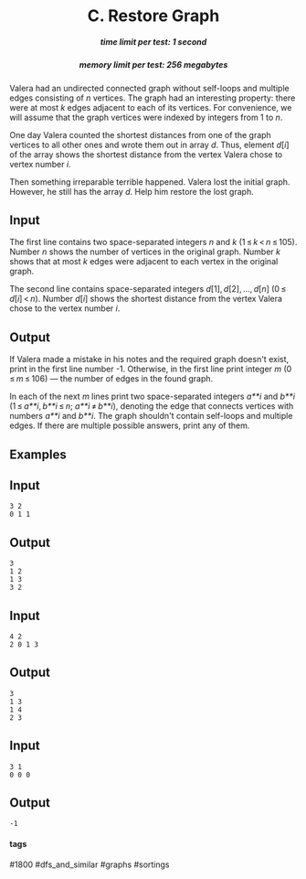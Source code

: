 <h1 style='text-align: center;'> C. Restore Graph</h1>

<h5 style='text-align: center;'>time limit per test: 1 second</h5>
<h5 style='text-align: center;'>memory limit per test: 256 megabytes</h5>

Valera had an undirected connected graph without self-loops and multiple edges consisting of *n* vertices. The graph had an interesting property: there were at most *k* edges adjacent to each of its vertices. For convenience, we will assume that the graph vertices were indexed by integers from 1 to *n*.

One day Valera counted the shortest distances from one of the graph vertices to all other ones and wrote them out in array *d*. Thus, element *d*[*i*] of the array shows the shortest distance from the vertex Valera chose to vertex number *i*.

Then something irreparable terrible happened. Valera lost the initial graph. However, he still has the array *d*. Help him restore the lost graph.

## Input

The first line contains two space-separated integers *n* and *k* (1 ≤ *k* < *n* ≤ 105). Number *n* shows the number of vertices in the original graph. Number *k* shows that at most *k* edges were adjacent to each vertex in the original graph.

The second line contains space-separated integers *d*[1], *d*[2], ..., *d*[*n*] (0 ≤ *d*[*i*] < *n*). Number *d*[*i*] shows the shortest distance from the vertex Valera chose to the vertex number *i*.

## Output

If Valera made a mistake in his notes and the required graph doesn't exist, print in the first line number -1. Otherwise, in the first line print integer *m* (0 ≤ *m* ≤ 106) — the number of edges in the found graph.

In each of the next *m* lines print two space-separated integers *a**i* and *b**i* (1 ≤ *a**i*, *b**i* ≤ *n*; *a**i* ≠ *b**i*), denoting the edge that connects vertices with numbers *a**i* and *b**i*. The graph shouldn't contain self-loops and multiple edges. If there are multiple possible answers, print any of them.

## Examples

## Input


```
3 2  
0 1 1  

```
## Output


```
3  
1 2  
1 3  
3 2  

```
## Input


```
4 2  
2 0 1 3  

```
## Output


```
3  
1 3  
1 4  
2 3  

```
## Input


```
3 1  
0 0 0  

```
## Output


```
-1  

```


#### tags 

#1800 #dfs_and_similar #graphs #sortings 